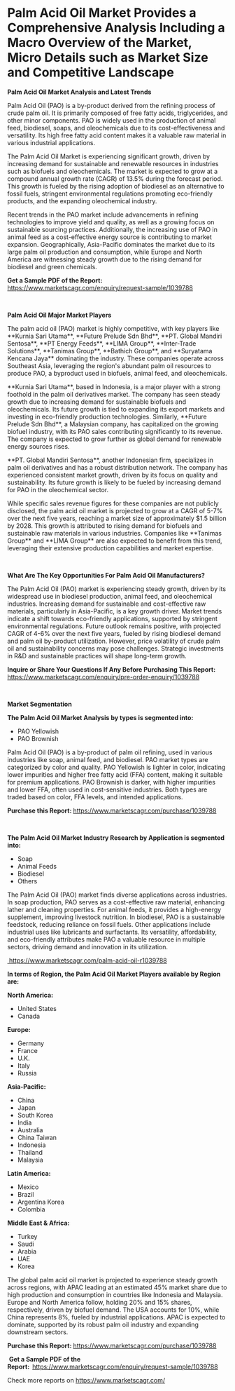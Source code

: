 <p><h1>Palm Acid Oil Market Provides a Comprehensive Analysis Including a Macro Overview of the Market, Micro Details such as Market Size and Competitive Landscape</h1></p><p><strong>Palm Acid Oil Market Analysis and Latest Trends</strong></p>
<p><p>Palm Acid Oil (PAO) is a by-product derived from the refining process of crude palm oil. It is primarily composed of free fatty acids, triglycerides, and other minor components. PAO is widely used in the production of animal feed, biodiesel, soaps, and oleochemicals due to its cost-effectiveness and versatility. Its high free fatty acid content makes it a valuable raw material in various industrial applications.</p><p>The Palm Acid Oil Market is experiencing significant growth, driven by increasing demand for sustainable and renewable resources in industries such as biofuels and oleochemicals. The market is expected to grow at a compound annual growth rate (CAGR) of 13.5% during the forecast period. This growth is fueled by the rising adoption of biodiesel as an alternative to fossil fuels, stringent environmental regulations promoting eco-friendly products, and the expanding oleochemical industry.</p><p>Recent trends in the PAO market include advancements in refining technologies to improve yield and quality, as well as a growing focus on sustainable sourcing practices. Additionally, the increasing use of PAO in animal feed as a cost-effective energy source is contributing to market expansion. Geographically, Asia-Pacific dominates the market due to its large palm oil production and consumption, while Europe and North America are witnessing steady growth due to the rising demand for biodiesel and green chemicals.</p></p>
<p><strong>Get a Sample PDF of the Report:&nbsp;</strong> <a href="https://www.marketscagr.com/enquiry/request-sample/1039788?utm_campaign=2253&utm_medium=2&utm_source=Github&utm_content=ia&utm_term=27012025&utm_id=palm-acid-oil">https://www.marketscagr.com/enquiry/request-sample/1039788</a></p>
<p>&nbsp;</p>
<p><strong>Palm Acid Oil Major Market Players</strong></p>
<p><p>The palm acid oil (PAO) market is highly competitive, with key players like **Kurnia Sari Utama**, **Future Prelude Sdn Bhd**, **PT. Global Mandiri Sentosa**, **PT Energy Feeds**, **LIMA Group**, **Inter-Trade Solutions**, **Tanimas Group**, **Bathich Group**, and **Suryatama Kencana Jaya** dominating the industry. These companies operate across Southeast Asia, leveraging the region's abundant palm oil resources to produce PAO, a byproduct used in biofuels, animal feed, and oleochemicals.</p><p>**Kurnia Sari Utama**, based in Indonesia, is a major player with a strong foothold in the palm oil derivatives market. The company has seen steady growth due to increasing demand for sustainable biofuels and oleochemicals. Its future growth is tied to expanding its export markets and investing in eco-friendly production technologies. Similarly, **Future Prelude Sdn Bhd**, a Malaysian company, has capitalized on the growing biofuel industry, with its PAO sales contributing significantly to its revenue. The company is expected to grow further as global demand for renewable energy sources rises.</p><p>**PT. Global Mandiri Sentosa**, another Indonesian firm, specializes in palm oil derivatives and has a robust distribution network. The company has experienced consistent market growth, driven by its focus on quality and sustainability. Its future growth is likely to be fueled by increasing demand for PAO in the oleochemical sector.</p><p>While specific sales revenue figures for these companies are not publicly disclosed, the palm acid oil market is projected to grow at a CAGR of 5-7% over the next five years, reaching a market size of approximately $1.5 billion by 2028. This growth is attributed to rising demand for biofuels and sustainable raw materials in various industries. Companies like **Tanimas Group** and **LIMA Group** are also expected to benefit from this trend, leveraging their extensive production capabilities and market expertise.</p></p>
<p>&nbsp;</p>
<p><strong>What Are The Key Opportunities For Palm Acid Oil Manufacturers?</strong></p>
<p><p>The Palm Acid Oil (PAO) market is experiencing steady growth, driven by its widespread use in biodiesel production, animal feed, and oleochemical industries. Increasing demand for sustainable and cost-effective raw materials, particularly in Asia-Pacific, is a key growth driver. Market trends indicate a shift towards eco-friendly applications, supported by stringent environmental regulations. Future outlook remains positive, with projected CAGR of 4-6% over the next five years, fueled by rising biodiesel demand and palm oil by-product utilization. However, price volatility of crude palm oil and sustainability concerns may pose challenges. Strategic investments in R&D and sustainable practices will shape long-term growth.</p></p>
<p><strong>Inquire or Share Your Questions If Any Before Purchasing This Report:</strong> <a href="https://www.marketscagr.com/enquiry/pre-order-enquiry/1039788?utm_campaign=2253&utm_medium=2&utm_source=Github&utm_content=ia&utm_term=27012025&utm_id=palm-acid-oil">https://www.marketscagr.com/enquiry/pre-order-enquiry/1039788</a></p>
<p>&nbsp;</p>
<p><strong>Market Segmentation</strong></p>
<p><strong>The Palm Acid Oil Market Analysis by types is segmented into:</strong></p>
<p><ul><li>PAO Yellowish</li><li>PAO Brownish</li></ul></p>
<p><p>Palm Acid Oil (PAO) is a by-product of palm oil refining, used in various industries like soap, animal feed, and biodiesel. PAO market types are categorized by color and quality. PAO Yellowish is lighter in color, indicating lower impurities and higher free fatty acid (FFA) content, making it suitable for premium applications. PAO Brownish is darker, with higher impurities and lower FFA, often used in cost-sensitive industries. Both types are traded based on color, FFA levels, and intended applications.</p></p>
<p><strong>Purchase this Report:&nbsp;</strong><a href="https://www.marketscagr.com/purchase/1039788?utm_campaign=2253&utm_medium=2&utm_source=Github&utm_content=ia&utm_term=27012025&utm_id=palm-acid-oil">https://www.marketscagr.com/purchase/1039788</a></p>
<p>&nbsp;</p>
<p><strong>The Palm Acid Oil Market Industry Research by Application is segmented into:</strong></p>
<p><ul><li>Soap</li><li>Animal Feeds</li><li>Biodiesel</li><li>Others</li></ul></p>
<p><p>The Palm Acid Oil (PAO) market finds diverse applications across industries. In soap production, PAO serves as a cost-effective raw material, enhancing lather and cleaning properties. For animal feeds, it provides a high-energy supplement, improving livestock nutrition. In biodiesel, PAO is a sustainable feedstock, reducing reliance on fossil fuels. Other applications include industrial uses like lubricants and surfactants. Its versatility, affordability, and eco-friendly attributes make PAO a valuable resource in multiple sectors, driving demand and innovation in its utilization.</p></p>
<p><a href="https://www.marketscagr.com/palm-acid-oil-r1039788?utm_campaign=2253&utm_medium=2&utm_source=Github&utm_content=ia&utm_term=27012025&utm_id=palm-acid-oil">&nbsp;https://www.marketscagr.com/palm-acid-oil-r1039788</a></p>
<p><strong>In terms of Region, the Palm Acid Oil Market Players available by Region are:</strong></p>
<p>
    <p> <strong> North America: </strong>
        <ul>
            <li>United States</li>
            <li>Canada</li>
        </ul>
        </p> 
    <p> <strong> Europe: </strong>
        <ul>
            <li>Germany</li>
            <li>France</li>
            <li>U.K.</li>
            <li>Italy</li>
            <li>Russia</li>
        </ul>
        </p> 
    <p> <strong> Asia-Pacific: </strong>
        <ul>
            <li>China</li>
            <li>Japan</li>
            <li>South Korea</li>
            <li>India</li>
            <li>Australia</li>
            <li>China Taiwan</li>
            <li>Indonesia</li>
            <li>Thailand</li>
            <li>Malaysia</li>
        </ul>
        </p> 
    <p> <strong> Latin America: </strong>
        <ul>
            <li>Mexico</li>
            <li>Brazil</li>
            <li>Argentina Korea</li>
            <li>Colombia</li>
        </ul>
        </p> 
    <p> <strong> Middle East & Africa: </strong>
        <ul>
            <li>Turkey</li>
            <li>Saudi</li>
            <li>Arabia</li>
            <li>UAE</li>
            <li>Korea</li>
        </ul>
    </p>
    </p>
<p><p>The global palm acid oil market is projected to experience steady growth across regions, with APAC leading at an estimated 45% market share due to high production and consumption in countries like Indonesia and Malaysia. Europe and North America follow, holding 20% and 15% shares, respectively, driven by biofuel demand. The USA accounts for 10%, while China represents 8%, fueled by industrial applications. APAC is expected to dominate, supported by its robust palm oil industry and expanding downstream sectors.</p></p>
<p><strong>Purchase this Report: </strong><a href="https://www.marketscagr.com/purchase/1039788?utm_campaign=2253&utm_medium=2&utm_source=Github&utm_content=ia&utm_term=27012025&utm_id=palm-acid-oil">https://www.marketscagr.com/purchase/1039788</a></p>
<p>&nbsp;<strong>Get a Sample PDF of the Report:&nbsp;&nbsp;</strong><a href="https://www.marketscagr.com/enquiry/request-sample/1039788?utm_campaign=2253&utm_medium=2&utm_source=Github&utm_content=ia&utm_term=27012025&utm_id=palm-acid-oil">https://www.marketscagr.com/enquiry/request-sample/1039788</a></p>
<p><strong></strong></p>
<p>Check more reports on <a href="https://www.marketscagr.com/?utm_campaign=2253&utm_medium=2&utm_source=Github&utm_content=ia&utm_term=27012025&utm_id=palm-acid-oil">https://www.marketscagr.com/</a></p>